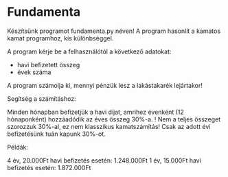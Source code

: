 # Fundamenta

Készítsünk programot fundamenta.py néven! A program hasonlít a kamatos kamat programhoz, kis különbséggel.

A program kérje be a felhasználótól a következő adatokat:
* havi befizetett összeg
* évek száma

A program számolja ki, mennyi pénzük lesz a lakástakarék lejártakor!

Segítség a számításhoz:

Minden hónapban befizetjük a havi díjat, amrihez évenként (12 hónaponként) hozzáadódik az éves összeg 30%-a. 
! Nem a teljes összeget szorozzuk 30%-al, ez nem klasszikus kamatszámítás! Csak az adott évi befizetésünk tuán kapunk 30%-ot.

Példák:

4 év, 20.000Ft havi befizetés esetén: 1.248.000Ft
1 év, 15.000Ft havi befizetés esetén: 1.872.000Ft